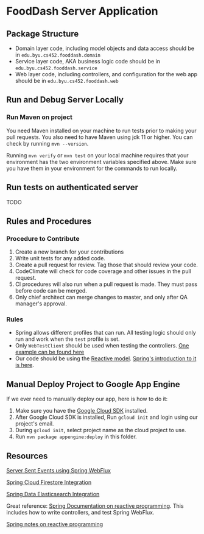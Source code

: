 # FoodDash Server Application

## Package Structure

* Domain layer code, including model objects and data access should be in `edu.byu.cs452.fooddash.domain`
* Service layer code, AKA business logic code should be in `edu.byu.cs452.fooddash.service`
* Web layer code, including controllers, and configuration for the web app should be in `edu.byu.cs452.fooddash.web`

## Run and Debug Server Locally

### Run Maven on project

You need Maven installed on your machine to run tests prior to making your pull requests. You also need to have Maven using jdk 11 or higher. You can check by running `mvn --version`.

Running `mvn verify` or `mvn test` on your local machine requires that your environment has the two environment variables specified above.
Make sure you have them in your environment for the commands to run locally.

## Run tests on authenticated server
TODO

## Rules and Procedures

### Procedure to Contribute
1. Create a new branch for your contributions
2. Write unit tests for any added code. 
3. Create a pull request for review. Tag those that should review your code.
4. CodeClimate will check for code coverage and other issues in the pull request.
5. CI procedures will also run when a pull request is made. They must pass before code can be merged.
6. Only chief architect can merge changes to master, and only after QA manager's approval.

### Rules
* Spring allows different profiles that can run. All testing logic should only run and work when the `test` profile is set.
* Only `WebTestClient` should be used when testing the controllers. [One example can be found here](https://spring.io/guides/gs/reactive-rest-service/)
* Our code should be using the [Reactive model](https://projectreactor.io/). 
  [Spring's introduction to it is here](https://spring.io/reactive).

## Manual Deploy Project to Google App Engine

If we ever need to manually deploy our app, here is how to do it:

1. Make sure you have the [Google Cloud SDK](https://cloud.google.com/sdk) installed.
2. After Google Cloud SDK is installed, Run `gcloud init` and login using our project's email.
3. During `gcloud init`, select project name as the cloud project to use.
4. Run `mvn package appengine:deploy` in this folder.


## Resources
[Server Sent Events using Spring WebFlux](https://medium.com/better-programming/server-sent-events-on-react-and-spring-webflux-5f532b04633)

[Spring Cloud Firestore Integration](https://cloud.spring.io/spring-cloud-gcp/reference/html/#spring-data-cloud-firestore)

[Spring Data Elasticsearch Integration](https://docs.spring.io/spring-data/elasticsearch/docs/current/reference/html/#reference)

Great reference: [Spring Documentation on reactive programming](https://docs.spring.io/spring-framework/docs/current/reference/html/web-reactive.html). This includes how to write controllers, and test Spring WebFlux.

[Spring notes on reactive programming](https://spring.io/blog/2016/06/13/notes-on-reactive-programming-part-ii-writing-some-code)
